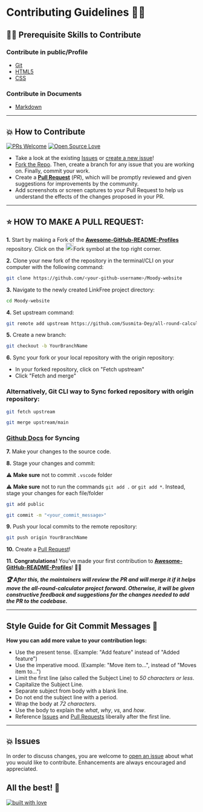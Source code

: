 # Contributing Guidelines 👨‍💻
## 👨‍💻 Prerequisite Skills to Contribute

### Contribute in public/Profile

- [Git](https://git-scm.com/) 
- [HTML5](https://developer.mozilla.org/en-US/docs/Web/HTML)
- [CSS](https://developer.mozilla.org/en-US/docs/Web/CSS)

### Contribute in Documents

- [Markdown](https://www.markdownguide.org/basic-syntax/)

---
## 💥 How to Contribute

[![PRs Welcome](https://img.shields.io/badge/PRs-welcome-brightgreen.svg?style=flat-square)](https://github.com/imaaquibali/Awesome-GitHub-README-Profiles/pulls)
[![Open Source Love](https://badges.frapsoft.com/os/v1/open-source.png?v=103)](https://github.com/imaaquibali/)

- Take a look at the existing [Issues](https://github.comimaaquibali/Awesome-GitHub-README-Profiles/issues) or [create a new issue](https://github.com/imaaquibali/Awesome-GitHub-README-Profiles/issues/new/choose)!
- [Fork the Repo](https://github.com/imaaquibali/Awesome-GitHub-README-Profiles/fork). Then, create a branch for any issue that you are working on. Finally, commit your work.
- Create a **[Pull Request](https://github.com/imaaquibali/Awesome-GitHub-README-Profiles/compare)** (_PR_), which will be promptly reviewed and given suggestions for improvements by the community.
- Add screenshots or screen captures to your Pull Request to help us understand the effects of the changes proposed in your PR.


---
## ⭐ HOW TO MAKE A PULL REQUEST:

**1.** Start by making a Fork of the [**Awesome-GitHub-README-Profiles**](https://github.com/imaaquibali/Awesome-GitHub-README-Profiles) repository. Click on the <a href="https://github.com/Susmita-Dey/Moody-website/fork"><img src="https://i.imgur.com/G4z1kEe.png" height="21" width="21"></a>Fork symbol at the top right corner.

**2.** Clone your new fork of the repository in the terminal/CLI on your computer with the following command:

```bash
git clone https://github.com/<your-github-username>/Moody-website
```

**3.** Navigate to the newly created LinkFree project directory:

```bash
cd Moody-website
```

**4.** Set upstream command:

```bash
git remote add upstream https://github.com/Susmita-Dey/all-round-calculator.git
```

**5.** Create a new branch:

```bash
git checkout -b YourBranchName
```

**6.** Sync your fork or your local repository with the origin repository:

- In your forked repository, click on "Fetch upstream"
- Click "Fetch and merge"

### Alternatively, Git CLI way to Sync forked repository with origin repository:

```bash
git fetch upstream
```

```bash
git merge upstream/main
```

### [Github Docs](https://docs.github.com/en/github/collaborating-with-pull-requests/addressing-merge-conflicts/resolving-a-merge-conflict-on-github) for Syncing

**7.** Make your changes to the source code.

**8.** Stage your changes and commit:

<!-- ⚠️ **Make sure** not to commit `package.json` or `package-lock.json` file -->
⚠️ **Make sure** not to commit `.vscode` folder 

⚠️ **Make sure** not to run the commands `git add .` or `git add *`. Instead, stage your changes for each file/folder

```bash
git add public
```

```bash
git commit -m "<your_commit_message>"
```

**9.** Push your local commits to the remote repository:

```bash
git push origin YourBranchName
```

**10.** Create a [Pull Request](https://help.github.com/en/github/collaborating-with-issues-and-pull-requests/creating-a-pull-request)!

**11.** **Congratulations!** You've made your first contribution to [**Awesome-GitHub-README-Profiles**](https://github.com/imaaquibali/Awesome-GitHub-README-Profiles/graphs/contributors)! 🙌🏼

**_:trophy: After this, the maintainers will review the PR and will merge it if it helps move the all-round-calculator project forward. Otherwise, it will be given constructive feedback and suggestions for the changes needed to add the PR to the codebase._**

---

## Style Guide for Git Commit Messages :memo:

**How you can add more value to your contribution logs:**

- Use the present tense. (Example: "Add feature" instead of "Added feature")
- Use the imperative mood. (Example: "Move item to...", instead of "Moves item to...")
- Limit the first line (also called the Subject Line) to _50 characters or less_.
- Capitalize the Subject Line.
- Separate subject from body with a blank line.
- Do not end the subject line with a period.
- Wrap the body at _72 characters_.
- Use the body to explain the _what_, _why_, _vs_, and _how_.
- Reference [Issues](https://github.com/imaaquibali/Awesome-GitHub-README-Profiles/issues) and [Pull Requests](https://github.com/imaaquibali/Awesome-GitHub-README-Profiles/pulls) liberally after the first line.

---
## 💥 Issues

In order to discuss changes, you are welcome to [open an issue](https://github.com/imaaquibali/Awesome-GitHub-README-Profiles/issues/new/choose) about what you would like to contribute. Enhancements are always encouraged and appreciated.

## All the best! 🥇

[![built with love](https://forthebadge.com/images/badges/built-with-love.svg)](https://github.com/imaaquibali)
